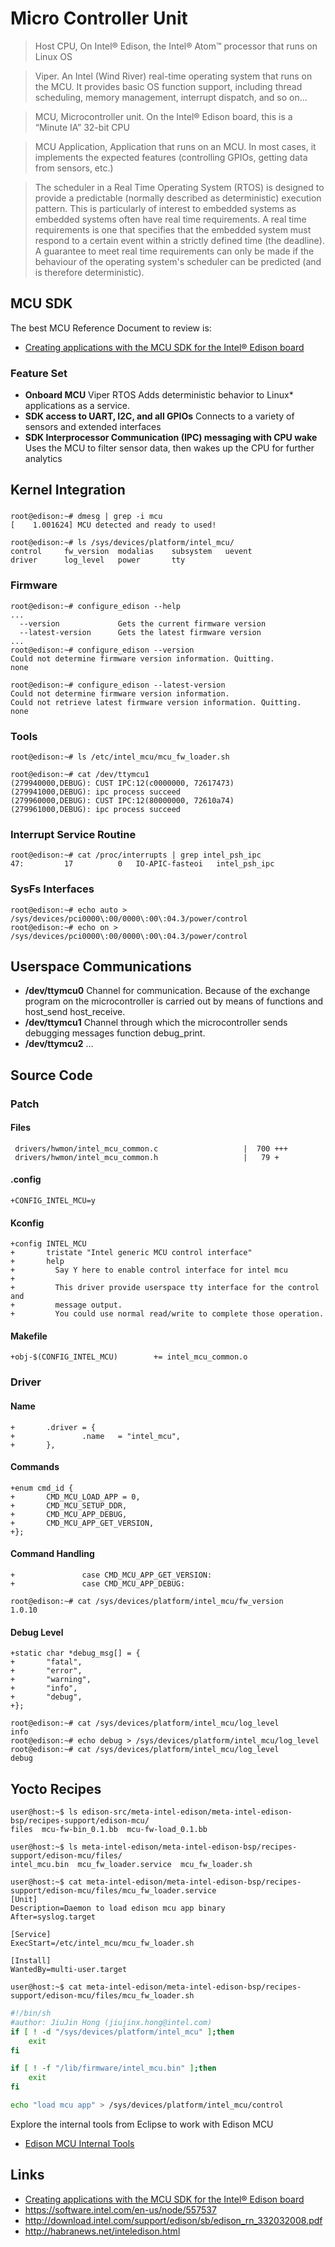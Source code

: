 Micro Controller Unit
==

> Host CPU, On Intel® Edison, the Intel® Atom™ processor that runs on Linux OS

> Viper. An Intel (Wind River) real-time operating system that runs on the MCU. It provides basic OS function support, including thread scheduling, memory management, interrupt dispatch, and so on...

> MCU, Microcontroller unit. On the Intel® Edison board, this is a “Minute IA” 32-bit CPU

> MCU Application, Application that runs on an MCU. In most cases, it implements the expected features (controlling GPIOs, getting data from sensors, etc.)

> The scheduler in a Real Time Operating System (RTOS) is designed to provide a predictable (normally described as deterministic) execution pattern. This is particularly of interest to embedded systems as embedded systems often have real time requirements. A real time requirements is one that specifies that the embedded system must respond to a certain event within a strictly defined time (the deadline). A guarantee to meet real time requirements can only be made if the behaviour of the operating system's scheduler can be predicted (and is therefore deterministic).

## MCU SDK

The best MCU Reference Document to review is:

- [Creating applications with the MCU SDK for the Intel® Edison board](https://software.intel.com/en-us/creating-applications-with-mcu-sdk-for-intel-edison-board)

### Feature Set

- **Onboard MCU** Viper RTOS Adds deterministic behavior to Linux* applications as a service. 
- **SDK access to UART, I2C, and all GPIOs** Connects to a variety of sensors and extended interfaces
- **SDK Interprocessor Communication (IPC) messaging with CPU wake** Uses the MCU to filter sensor data, then wakes up the CPU for further analytics

## Kernel Integration

### 

    root@edison:~# dmesg | grep -i mcu
    [    1.001624] MCU detected and ready to used!

    root@edison:~# ls /sys/devices/platform/intel_mcu/ 
    control     fw_version  modalias    subsystem   uevent
    driver      log_level   power       tty

### Firmware

    root@edison:~# configure_edison --help
    ...
      --version             Gets the current firmware version
      --latest-version      Gets the latest firmware version
    ...
    root@edison:~# configure_edison --version
    Could not determine firmware version information. Quitting.
    none

    root@edison:~# configure_edison --latest-version
    Could not determine firmware version information.
    Could not retrieve latest firmware version information. Quitting.
    none

### Tools

    root@edison:~# ls /etc/intel_mcu/mcu_fw_loader.sh
    
    root@edison:~# cat /dev/ttymcu1
    (279940000,DEBUG): CUST IPC:12(c0000000, 72617473)
    (279941000,DEBUG): ipc process succeed
    (279960000,DEBUG): CUST IPC:12(80000000, 72610a74)
    (279961000,DEBUG): ipc process succeed

### Interrupt Service Routine

    root@edison:~# cat /proc/interrupts | grep intel_psh_ipc
    47:         17          0   IO-APIC-fasteoi   intel_psh_ipc

### SysFs Interfaces

    root@edison:~# echo auto > /sys/devices/pci0000\:00/0000\:00\:04.3/power/control
    root@edison:~# echo on > /sys/devices/pci0000\:00/0000\:00\:04.3/power/control

## Userspace Communications

- __/dev/ttymcu0__ Channel for communication. Because of the exchange program on the microcontroller is carried out by means of functions and host_send host_receive.
- __/dev/ttymcu1__ Channel through which the microcontroller sends debugging messages function debug_print.
- __/dev/ttymcu2__ ...

## Source Code

### Patch

#### Files

     drivers/hwmon/intel_mcu_common.c                   |  700 +++
     drivers/hwmon/intel_mcu_common.h                   |   79 +

#### .config

    +CONFIG_INTEL_MCU=y

#### Kconfig

    +config INTEL_MCU
    +       tristate "Intel generic MCU control interface"
    +       help
    +         Say Y here to enable control interface for intel mcu
    + 
    +         This driver provide userspace tty interface for the control and
    +         message output.
    +         You could use normal read/write to complete those operation.

#### Makefile

    +obj-$(CONFIG_INTEL_MCU)        += intel_mcu_common.o

### Driver

#### Name

    +       .driver = {
    +               .name   = "intel_mcu",
    +       },

#### Commands

    +enum cmd_id {
    +       CMD_MCU_LOAD_APP = 0,
    +       CMD_MCU_SETUP_DDR,
    +       CMD_MCU_APP_DEBUG,
    +       CMD_MCU_APP_GET_VERSION,
    +};


#### Command Handling

    +               case CMD_MCU_APP_GET_VERSION:
    +               case CMD_MCU_APP_DEBUG:

    root@edison:~# cat /sys/devices/platform/intel_mcu/fw_version 
    1.0.10

#### Debug Level

    +static char *debug_msg[] = {
    +       "fatal",
    +       "error",
    +       "warning",
    +       "info",
    +       "debug",
    +};

    root@edison:~# cat /sys/devices/platform/intel_mcu/log_level 
    info
    root@edison:~# echo debug > /sys/devices/platform/intel_mcu/log_level 
    root@edison:~# cat /sys/devices/platform/intel_mcu/log_level 
    debug

## Yocto Recipes

    user@host:~$ ls edison-src/meta-intel-edison/meta-intel-edison-bsp/recipes-support/edison-mcu/
    files  mcu-fw-bin_0.1.bb  mcu-fw-load_0.1.bb
    
    user@host:~$ ls meta-intel-edison/meta-intel-edison-bsp/recipes-support/edison-mcu/files/
    intel_mcu.bin  mcu_fw_loader.service  mcu_fw_loader.sh
    
    user@host:~$ cat meta-intel-edison/meta-intel-edison-bsp/recipes-support/edison-mcu/files/mcu_fw_loader.service
    [Unit]
    Description=Daemon to load edison mcu app binary
    After=syslog.target
    
    [Service]
    ExecStart=/etc/intel_mcu/mcu_fw_loader.sh
    
    [Install]
    WantedBy=multi-user.target
    
    user@host:~$ cat meta-intel-edison/meta-intel-edison-bsp/recipes-support/edison-mcu/files/mcu_fw_loader.sh

```sh
#!/bin/sh
#author: JiuJin Hong (jiujinx.hong@intel.com)
if [ ! -d "/sys/devices/platform/intel_mcu" ];then
	exit
fi

if [ ! -f "/lib/firmware/intel_mcu.bin" ];then
	exit
fi

echo "load mcu app" > /sys/devices/platform/intel_mcu/control
```

Explore the internal tools from Eclipse to work with Edison MCU

- [Edison MCU Internal Tools](https://github.com/lambdasakura/irremocon-edison/tree/master/internal_tools)


## Links

- [Creating applications with the MCU SDK for the Intel® Edison board](https://software.intel.com/en-us/creating-applications-with-mcu-sdk-for-intel-edison-board)
- https://software.intel.com/en-us/node/557537
- http://download.intel.com/support/edison/sb/edison_rn_332032008.pdf
- http://habranews.net/inteledison.html